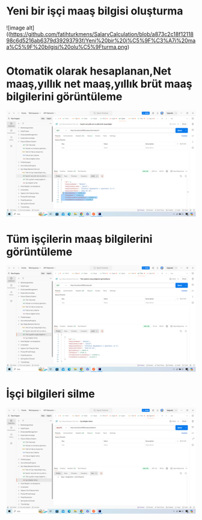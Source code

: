 # Yeni bir işçi maaş bilgisi oluşturma

![image alt]((https://github.com/fatihturkmens/SalaryCalculation/blob/a873c2c18f1211898c6d5216ab6379d39293793f/Yeni%20bir%20i%C5%9F%C3%A7i%20maa%C5%9F%20bilgisi%20olu%C5%9Fturma.png)

# Otomatik olarak hesaplanan,Net maaş,yıllık net maaş,yıllık brüt maaş bilgilerini görüntüleme
![image alt](https://github.com/fatihturkmens/SalaryCalculation/blob/a873c2c18f1211898c6d5216ab6379d39293793f/Net%20maa%C5%9F%2Cy%C4%B1ll%C4%B1k%20net%20maa%C5%9F%20ve%20y%C4%B1ll%C4%B1k%20br%C3%BCt%20maa%C5%9F.png)

# Tüm işçilerin maaş bilgilerini görüntüleme
![image alt](https://github.com/fatihturkmens/SalaryCalculation/blob/a873c2c18f1211898c6d5216ab6379d39293793f/T%C3%BCm%20i%C5%9F%C3%A7ilerin%20maa%C5%9F%20bilgileri.png)

# İşçi bilgileri silme
![image alt](https://github.com/fatihturkmens/SalaryCalculation/blob/a873c2c18f1211898c6d5216ab6379d39293793f/%C4%B0%C5%9F%C3%A7i%20bilgileri%20silme.png)

